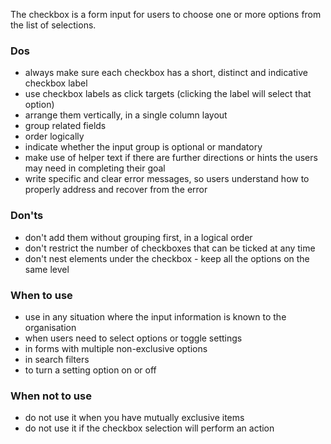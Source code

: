 The checkbox is a form input for users to choose one or more options from the list of selections.

### Dos

- always make sure each checkbox has a short, distinct and indicative checkbox label
- use checkbox labels as click targets (clicking the label will select that option)
- arrange them vertically, in a single column layout
- group related fields
- order logically
- indicate whether the input group is optional or mandatory
- make use of helper text if there are further directions or hints the users may need in completing their goal
- write specific and clear error messages, so users understand how to properly address and recover from the error

### Don'ts

- don't add them without grouping first, in a logical order
- don't restrict the number of checkboxes that can be ticked at any time
- don't nest elements under the checkbox - keep all the options on the same level

### When to use

- use in any situation where the input information is known to the organisation
- when users need to select options or toggle settings
- in forms with multiple non-exclusive options
- in search filters
- to turn a setting option on or off

### When not to use

- do not use it when you have mutually exclusive items
- do not use it if the checkbox selection will perform an action

